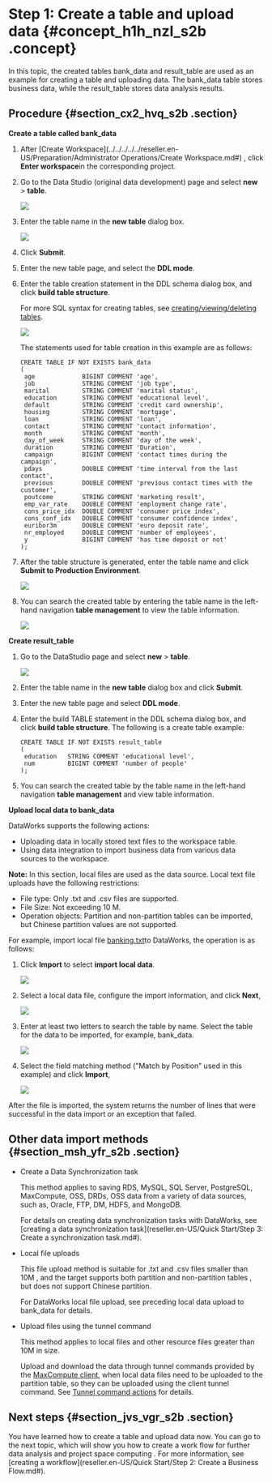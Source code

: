 # Step 1: Create a table and upload data {#concept_h1h_nzl_s2b .concept}

In this topic, the created tables bank\_data and result\_table are used as an example for creating a table and uploading data. The bank\_data table stores business data, while the result\_table stores data analysis results.

## Procedure {#section_cx2_hvq_s2b .section}

**Create a table called bank\_data**

1.  After [Create Workspace](../../../../../reseller.en-US/Preparation/Administrator Operations/Create Workspace.md#) , click **Enter workspace**in the corresponding project.
2.  Go to the Data Studio \(original data development\) page and select **new** \> **table**.

    ![](http://static-aliyun-doc.oss-cn-hangzhou.aliyuncs.com/assets/img/16180/15535790858972_en-US.png)

3.  Enter the table name in the **new table** dialog box.

    ![](http://static-aliyun-doc.oss-cn-hangzhou.aliyuncs.com/assets/img/16180/15535790858973_en-US.png)

4.  Click **Submit**.
5.  Enter the new table page, and select the **DDL mode**.
6.  Enter the table creation statement in the DDL schema dialog box, and click **build table structure**.

    For more SQL syntax for creating tables, see [creating/viewing/deleting tables](https://www.alibabacloud.com/help/doc-detail/27808.htm).

    ![](http://static-aliyun-doc.oss-cn-hangzhou.aliyuncs.com/assets/img/16180/15535790858974_en-US.png)

    The statements used for table creation in this example are as follows:

    ```
    CREATE TABLE IF NOT EXISTS bank_data
    (
     age             BIGINT COMMENT 'age',
     job             STRING COMMENT 'job type',
     marital         STRING COMMENT 'marital status',
     education       STRING COMMENT 'educational level',
     default         STRING COMMENT 'credit card ownership',
     housing         STRING COMMENT 'mortgage',
     loan            STRING COMMENT 'loan',
     contact         STRING COMMENT 'contact information',
     month           STRING COMMENT 'month',
     day_of_week     STRING COMMENT 'day of the week',
     duration        STRING COMMENT 'Duration',
     campaign        BIGINT COMMENT 'contact times during the campaign',
     pdays           DOUBLE COMMENT 'time interval from the last contact',
     previous        DOUBLE COMMENT 'previous contact times with the customer',
     poutcome        STRING COMMENT 'marketing result',
     emp_var_rate    DOUBLE COMMENT 'employment change rate',
     cons_price_idx  DOUBLE COMMENT 'consumer price index',
     cons_conf_idx   DOUBLE COMMENT 'consumer confidence index',
     euribor3m       DOUBLE COMMENT 'euro deposit rate',
     nr_employed     DOUBLE COMMENT 'number of employees',
     y               BIGINT COMMENT 'has time deposit or not'
    );
    ```

7.  After the table structure is generated, enter the table name and click **Submit to Production Environment**.

    ![](http://static-aliyun-doc.oss-cn-hangzhou.aliyuncs.com/assets/img/16180/15535790858976_en-US.png)

8.  You can search the created table by entering the table name in the left-hand navigation **table management** to view the table information.

    ![](http://static-aliyun-doc.oss-cn-hangzhou.aliyuncs.com/assets/img/16180/15535790858977_en-US.png)


**Create result\_table**

1.  Go to the DataStudio page and select **new** \> **table**.

    ![](http://static-aliyun-doc.oss-cn-hangzhou.aliyuncs.com/assets/img/16180/15535790858972_en-US.png)

2.  Enter the table name in the **new table** dialog box and click **Submit**.
3.  Enter the new table page and select **DDL mode**.
4.  Enter the build TABLE statement in the DDL schema dialog box, and click **build table structure**. The following is a create table example:

    ```
    CREATE TABLE IF NOT EXISTS result_table
    (  
     education   STRING COMMENT 'educational level',
     num         BIGINT COMMENT 'number of people'
    );
    ```

5.  You can search the created table by the table name in the left-hand navigation **table management** and view table information.

**Upload local data to bank\_data**

DataWorks supports the following actions:

-   Uploading data in locally stored text files to the workspace table.
-   Using data integration to import business data from various data sources to the workspace.

**Note:** In this section, local files are used as the data source. Local text file uploads have the following restrictions:

-   File type: Only .txt and .csv files are supported.
-   File Size: Not exceeding 10 M.
-   Operation objects: Partition and non-partition tables can be imported, but Chinese partition values are not supported.

For example, import local file [banking.txt](https://docs-aliyun.cn-hangzhou.oss.aliyun-inc.com/cn/shujia/0.2.00/assets/pic/data-develop/banking.txt)to DataWorks, the operation is as follows:

1.  Click **Import** to select **import local data**.

    ![](http://static-aliyun-doc.oss-cn-hangzhou.aliyuncs.com/assets/img/16180/15535790858978_en-US.png)

2.  Select a local data file, configure the import information, and click **Next**,

    ![](http://static-aliyun-doc.oss-cn-hangzhou.aliyuncs.com/assets/img/16180/15535790868979_en-US.png)

3.  Enter at least two letters to search the table by name. Select the table for the data to be imported, for example, bank\_data.

    ![](http://static-aliyun-doc.oss-cn-hangzhou.aliyuncs.com/assets/img/16180/15535790868980_en-US.png)

4.  Select the field matching method \("Match by Position" used in this example\) and click **Import**,

    ![](http://static-aliyun-doc.oss-cn-hangzhou.aliyuncs.com/assets/img/16180/15535790868981_en-US.png)


After the file is imported, the system returns the number of lines that were successful in the data import or an exception that failed.

## Other data import methods {#section_msh_yfr_s2b .section}

-   Create a Data Synchronization task

    This method applies to saving RDS, MySQL, SQL Server, PostgreSQL, MaxCompute, OSS, DRDs, OSS data from a variety of data sources, such as, Oracle, FTP, DM, HDFS, and MongoDB.

    For details on creating data synchronization tasks with DataWorks, see [creating a data synchronization task](reseller.en-US/Quick Start/Step 3: Create a synchronization task.md#).

-   Local file uploads

    This file upload method is suitable for .txt and .csv files smaller than 10M , and the target supports both partition and non-partition tables , but does not support Chinese partition.

    For DataWorks local file upload, see preceding local data upload to bank\_data for details.

-   Upload files using the tunnel command

    This method applies to local files and other resource files greater than 10M in size.

    Upload and download the data through tunnel commands provided by the [MaxCompute client](https://www.alibabacloud.com/help/doc-detail/27971.htm), when local data files need to be uploaded to the partition table, so they can be uploaded using the client tunnel command. See [Tunnel command actions](https://www.alibabacloud.com/help/doc-detail/27833.htm) for details.


## Next steps {#section_jvs_vgr_s2b .section}

You have learned how to create a table and upload data now. You can go to the next topic, which will show you how to create a work flow for further data analysis and project space computing . For more information, see [creating a workflow](reseller.en-US/Quick Start/Step 2: Create a Business Flow.md#).

